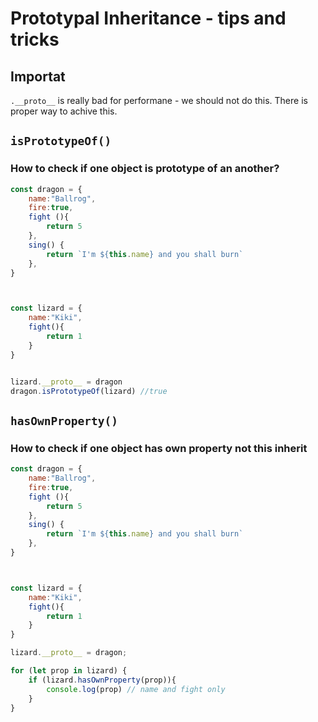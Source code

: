 # Prototypal Inheritance - tips and tricks 

## Importat
`.__proto__` is really bad for performane - we should not do this. There is proper way to achive this. 

## `isPrototypeOf()`
### How to check if one object is prototype of an another? 

```js
const dragon = {
    name:"Ballrog", 
    fire:true,
    fight (){
        return 5
    }, 
    sing() {
        return `I'm ${this.name} and you shall burn`
    },
}



const lizard = {
    name:"Kiki",
    fight(){
        return 1
    }
}


lizard.__proto__ = dragon 
dragon.isPrototypeOf(lizard) //true
```

## `hasOwnProperty()`
### How to check if one object has own property not this inherit 

```js
const dragon = {
    name:"Ballrog", 
    fire:true,
    fight (){
        return 5
    }, 
    sing() {
        return `I'm ${this.name} and you shall burn`
    },
}



const lizard = {
    name:"Kiki",
    fight(){
        return 1
    }
}

lizard.__proto__ = dragon; 

for (let prop in lizard) {
    if (lizard.hasOwnProperty(prop)){
        console.log(prop) // name and fight only
    }
}

```